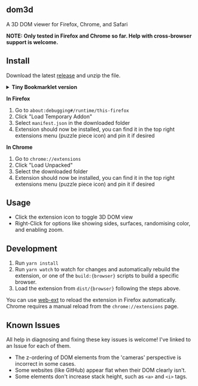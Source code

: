 ## dom3d

A 3D DOM viewer for Firefox, Chrome, and Safari

**NOTE: Only tested in Firefox and Chrome so far. Help with cross-browser support is welcome.**

## Install
Download the latest [release](https://github.com/OrionReed/dom3d/releases) and unzip the file.

<details>
<summary><b>Tiny Bookmarklet version</b></summary>
Simply prefix this code with `javascript:` and save it as a bookmark on Chrome or Firefox. This is a 1-1 equivelant to the full extension with the default configuration.

```js
(()=>{let e=t=>[...t.children].reduce((t,n)=>Math.max(t,e(n)),0)+1,t=e(document.body),n=(e,n=0,o=0)=>`hsl(${n}, 75%, ${Math.min(10+e*(1+60/t),90)+o}%)`,o=document.body;o.style.overflow="visible",o.style.transformStyle="preserve-3d",o.style.perspective=1e4;let r=window.innerWidth/2,i=window.innerHeight/2;o.style.perspectiveOrigin=o.style.transformOrigin=`${r}px ${i}px`,function e(t,o,r,i){for(let l=t.childNodes,s=l.length,d=0;d<s;d++){let s=l[d];if(1!==s.nodeType)continue;let f=n(o,190,-5);Object.assign(s.style,{transform:"translateZ(20px)",overflow:"visible",transformStyle:"preserve-3d",backgroundColor:f});let a=r,c=i;s.offsetParent===t&&(a+=t.offsetLeft,c+=t.offsetTop),e(s,o+1,a,c)}}(o,0,0,0),document.addEventListener("mousemove",e=>{let t=180*(1-e.clientY/window.innerHeight)-90,n=180*e.clientX/window.innerWidth-90;o.style.transform=`rotateX(${t}deg) rotateY(${n}deg)`})})();
```
</details>

**In Firefox**
1. Go to `about:debugging#/runtime/this-firefox`
2. Click "Load Temporary Addon"
3. Select `manifest.json` in the downloaded folder
4. Extension should now be installed, you can find it in the top right extensions menu (puzzle piece icon) and pin it if desired

**In Chrome**
1. Go to `chrome://extensions`
2. Click "Load Unpacked"
3. Select the downloaded folder
4. Extension should now be installed, you can find it in the top right extensions menu (puzzle piece icon) and pin it if desired

## Usage
- Click the extension icon to toggle 3D DOM view
- Right-Click for options like showing sides, surfaces, randomising color, and enabling zoom.

## Development
1. Run `yarn install`
2. Run `yarn watch` to watch for changes and automatically rebuild the extension, or one of the `build:{browser}` scripts to build a specific browser.
3. Load the extension from `dist/{browser}` following the steps above.

You can use [web-ext](https://github.com/mozilla/web-ext) to reload the extension in Firefox automatically. Chrome requires a manual reload from the `chrome://extensions` page.

## Known Issues
All help in diagnosing and fixing these key issues is welcome! I've linked to an Issue for each of them.
- The z-ordering of DOM elements from the 'cameras' perspective is incorrect in some cases. 
- Some websites (like GitHub) appear flat when their DOM clearly isn't.
- Some elements don't increase stack height, such as `<a>` and `<i>` tags.

